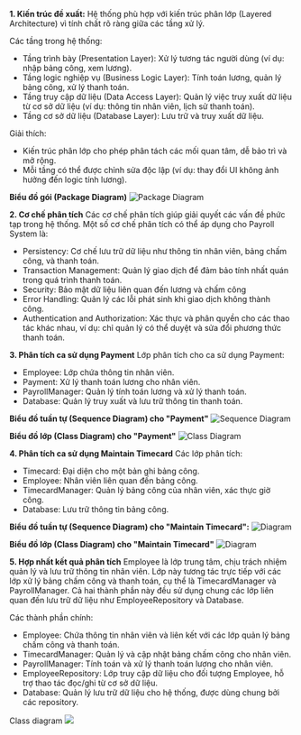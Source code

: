 **1. Kiến trúc đề xuất:**
Hệ thống phù hợp với kiến trúc phân lớp (Layered Architecture) vì tính chất rõ ràng giữa các tầng xử lý.

Các tầng trong hệ thống:
- Tầng trình bày (Presentation Layer): Xử lý tương tác người dùng (ví dụ: nhập bảng công, xem lương).
- Tầng logic nghiệp vụ (Business Logic Layer): Tính toán lương, quản lý bảng công, xử lý thanh toán.
- Tầng truy cập dữ liệu (Data Access Layer): Quản lý việc truy xuất dữ liệu từ cơ sở dữ liệu (ví dụ: thông tin nhân viên, lịch sử thanh toán).
- Tầng cơ sở dữ liệu (Database Layer): Lưu trữ và truy xuất dữ liệu.

Giải thích:
- Kiến trúc phân lớp cho phép phân tách các mối quan tâm, dễ bảo trì và mở rộng.
- Mỗi tầng có thể được chỉnh sửa độc lập (ví dụ: thay đổi UI không ảnh hưởng đến logic tính lương).

**Biểu đồ gói (Package Diagram)**
![Package Diagram](https://www.planttext.com/api/plantuml/png/Z9CzJiD044PxdsAK2efSW0851898GGee762o7imgwrrhVr0ib8g2WbD4Y38Y1LLSK4JAFNm2hi0wi8co2XBkFFlDU-En_LLzTen5RLqkaYGn8ov1AqD9OhaL10Mo4MO4ASTCO-uZeTBNP4XQj5p97fQauJ41O0ADWTlk-iPVAJU5mBAFfLP271p-L8qRvjmEU4uCTRgkJfB9bdtg39TaJ4zbdCNmNzOLIX_LGSHGC2VGaZ_E_Ln1LMZ5F2bo1LOeHx0753prh9skVynzXXPFMEEBXpxF2w5AeXigbE5MwJAuChBXi2llr4RbC-5P6kn-sH0DnQfG3m8Q4tEMhXtfSalnhwZTFewNUGIjIrvNJnBiVLszW5ZDLrEPjK8ytfVFNzJLZCEmNhpA3DZoeqb7rAPppm9yys0va_TWrN8gjwvOydTxRpLtVj962jP_kRjJxEbfK9lzD7xjIXYxUl5c8QshTn3-wPzTA-cGJ9jVuXi00F__0m00)

**2. Cơ chế phân tích**
Các cơ chế phân tích giúp giải quyết các vấn đề phức tạp trong hệ thống. Một số cơ chế phân tích có thể áp dụng cho Payroll System là:
- Persistency: Cơ chế lưu trữ dữ liệu như thông tin nhân viên, bảng chấm công, và thanh toán.
- Transaction Management: Quản lý giao dịch để đảm bảo tính nhất quán trong quá trình thanh toán.
- Security: Bảo mật dữ liệu liên quan đến lương và chấm công
- Error Handling: Quản lý các lỗi phát sinh khi giao dịch không thành công.
- Authentication and Authorization: Xác thực và phân quyền cho các thao tác khác nhau, ví dụ: chỉ quản lý có thể duyệt và sửa đổi phương thức thanh toán.

**3. Phân tích ca sử dụng Payment**
Lớp phân tích cho ca sử dụng Payment:
- Employee: Lớp chứa thông tin nhân viên.
- Payment: Xử lý thanh toán lương cho nhân viên.
- PayrollManager: Quản lý tính toán lương và xử lý thanh toán.
- Database: Quản lý truy xuất và lưu trữ thông tin thanh toán.

**Biểu đồ tuần tự (Sequence Diagram) cho "Payment"**
![Sequence Diagram](https://www.planttext.com/api/plantuml/png/T94nJWCn44NxFSMKK7012fG2kY0X58gK9h7MgtZ7mHv7SXbHK72AW11I94GAgdMHmjBUmoVW2imYWHB2DYx6Vk_FZ3_ZTk18MFArBjoiGh36oQ8G4p8MRfoqHNV0oHbSYM2DrfS2HScLKnYdjOT9Rbuzg2h7UmHIEJw2RZVj2ikZu-8FmfABUgvDaF9QpeshE2EmQ9YRby1m-i0IY7j0bPuG5bLQ8rl-OTXqBaZS2YUP7raVOC4It94m-FkaBtXaS_FCP5p2DCTtq3p6W--DFDZ03j_R_U4Ek59Bf8vFRwY0J5hX_jQ-x_U77BOR3xFSR0dkV1TBIlp030qaJhi__0800F__0m00)

**Biểu đồ lớp (Class Diagram) cho "Payment"**
![Class Diagram](https://www.planttext.com/api/plantuml/png/R52z3e903DxlAJhgm0imEU30O6Ba2IeMGYntv5e6Odmo1n_9Lv3pm1XaxDVlhtqzdZjHzDgtREJQMF1Eo9YIKGJsRSTk88AR0G2QfZnBeR4Q88ijfL2eRsmTPa56FwHGiKCrzzddY4DBLgDDYLpsZ4h5XxpP1h3phYIHYJXYlrhlc0zeiIQ_i5ZXpvrFr3bfrFaXQchIUPNRoaN9zy0aMGIPHMuaXB2LpN-cMQan4ZDKFEFuu1tPItZv6m00__y30000)

**4. Phân tích ca sử dụng Maintain Timecard**
Các lớp phân tích:
- Timecard: Đại diện cho một bản ghi bảng công.
- Employee: Nhân viên liên quan đến bảng công.
- TimecardManager: Quản lý bảng công của nhân viên, xác thực giờ công.
- Database: Lưu trữ thông tin bảng công.

**Biểu đồ tuần tự (Sequence Diagram) cho "Maintain Timecard":**
![Diagram](https://www.planttext.com/api/plantuml/png/T94z2i8m5CVtdEBHtGiuY8FYeejqS4tRq0RRrvAaGaSdpw75HH0Ld9h1eU0zSWAlO3BuWTJflU7z_X_9Gz-6Kb6XoYmbSiaHH2uPeQ7A1Oop8iqhniXhWTu0V9wna8feHf76J40Vl8dHHmw1QMgC8Mol67lazyoIBvKvAtB9hK7bu4Mx3K4bHb_SS30e6mEJTeUmukq1FT91MhqHLJIWaZaLNvGLh4opHuYCFa7AZTwK7ddV_FNtXSrjKRt-ilzdsL7U_sIs9Ue2KklSsVyxx_H-BdzURCWmSh_m1000__y30000)

**Biểu đồ lớp (Class Diagram) cho "Maintain Timecard"**
![Diagram](https://www.planttext.com/api/plantuml/png/R90z3i8m38Ntd28Z3Br0fmvbO60196QtiKhK_5HsYbGXJiR0aRW2YKghYh9OylFxdco_dw-20r3ehH7SQYV9CmfH6s2MEziPFo3Akv1IuhVRbxdKBYJ9WSLSdW9fruZ7X9srnHf8ZTZLzyGNJosgcLCG8bV6kgOEuA116k4R69tCqt2pJIhtbTLXeSMGUTSi-uqIlz4Box_P57N4phCEdWQnbf8n7W0Ln7yLw5Jwu0S00F__0m00)

**5. Hợp nhất kết quả phân tích**
Employee là lớp trung tâm, chịu trách nhiệm quản lý và lưu trữ thông tin nhân viên. Lớp này tương tác trực tiếp với các lớp xử lý bảng chấm công và thanh toán, cụ thể là TimecardManager và PayrollManager. Cả hai thành phần này đều sử dụng chung các lớp liên quan đến lưu trữ dữ liệu như EmployeeRepository và Database.

Các thành phần chính:
- Employee: Chứa thông tin nhân viên và liên kết với các lớp quản lý bảng chấm công và thanh toán.
- TimecardManager: Quản lý và cập nhật bảng chấm công cho nhân viên.
- PayrollManager: Tính toán và xử lý thanh toán lương cho nhân viên.
- EmployeeRepository: Lớp truy cập dữ liệu cho đối tượng Employee, hỗ trợ thao tác đọc/ghi từ cơ sở dữ liệu.
- Database: Quản lý lưu trữ dữ liệu cho hệ thống, được dùng chung bởi các repository.

Class diagram
![](https://www.planttext.com/api/plantuml/png/T99DJiGm38NtEOMNiEWLq4WC2nP8Y9aBU1AhYiXFITnA4PgJpO8ZSGNQAIb9f-pgFhydVtQ-Br-xo1YujqR4T-qW-4X2i6P3y8efU6FWa2AJXGOU3SO8UurjG2k4l9PFjZC-4S6d081dnw3Lz7NWe5qB3YqLPUUZPksTE6V_KLkI6DGBEcmfp363rmhwJY5Jrk_k5s50erVI4lSxz6sQH2DxCxh63akEYxn8XYJ__J-lsTxeEhSFgGYCE51kcCEMLRJ4XNA3-czSpPghAMuBTO-C9unKGdhdHfI2xQEda6RNCbxJF6oWrVhgBBLOBrciJrZwD_8B_AapOuYDzLJwwhIL9dRarFIAVm000F__0m00)
